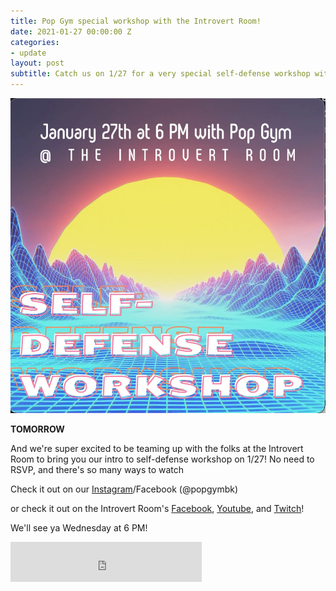 ```yaml
---
title: Pop Gym special workshop with the Introvert Room!
date: 2021-01-27 00:00:00 Z
categories:
- update
layout: post
subtitle: Catch us on 1/27 for a very special self-defense workshop with the folks at the Introvert Room!!
---
```


![Pop Gym Online](/assets/introvertroom.png)


**TOMORROW**

And we're super excited to be teaming up with the folks at the Introvert Room to bring you our intro to self-defense workshop on 1/27! No need to RSVP, and there's so many ways to watch

Check it out on our [Instagram](https://www.instagram.com/popgymbk/)/Facebook (@popgymbk)

or check it out on the Introvert Room's [Facebook](https://www.facebook.com/theintrovertroom), [Youtube](https://www.youtube.com/channel/UCtDr--6JLyGclyJ_CCOytuw), and [Twitch](https://www.twitch.tv/theintrovertroom)!

We'll see ya Wednesday at 6 PM!

<iframe src="https://withfriends.co/pop_gym/embed/raw:kind=Join" width="306" height="64" frameborder="0"></iframe>
